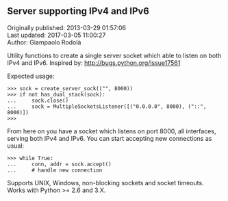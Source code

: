## Server supporting IPv4 and IPv6  
Originally published: 2013-03-29 01:57:06  
Last updated: 2017-03-05 11:00:27  
Author: Giampaolo Rodolà  
  
Utility functions to create a single server socket which able to listen on both IPv4 and IPv6. Inspired by:
http://bugs.python.org/issue17561

Expected usage:

    >>> sock = create_server_sock(("", 8000))
    >>> if not has_dual_stack(sock):
    ...     sock.close()
    ...     sock = MultipleSocketsListener([("0.0.0.0", 8000), ("::", 8000)])
    >>>

From here on you have a socket which listens on port 8000, all interfaces, serving both IPv4 and IPv6. You can start accepting new connections as usual:

    >>> while True:
    ...     conn, addr = sock.accept()
    ...     # handle new connection

Supports UNIX, Windows, non-blocking sockets and socket timeouts.
Works with Python >= 2.6 and 3.X.